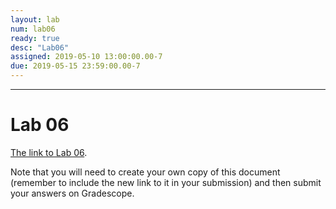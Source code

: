 ```yaml
---
layout: lab
num: lab06
ready: true
desc: "Lab06"
assigned: 2019-05-10 13:00:00.00-7
due: 2019-05-15 23:59:00.00-7
---
```


***

# Lab 06
[The link to Lab 06](https://docs.google.com/document/d/1H-p06SdgIhW7JXcPCiVl7Inpi7621STGRSCLDujdJkk/edit?usp=sharing).

Note that you will need to create your own copy of this document (remember to include the new link to it in your submission)
and then submit your answers on Gradescope.
